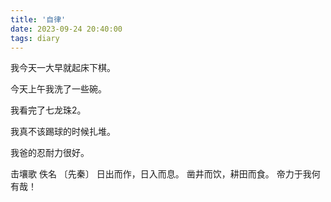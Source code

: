 ```yaml
---
title: '自律'
date: 2023-09-24 20:40:00
tags: diary
---
```

我今天一大早就起床下棋。

今天上午我洗了一些碗。

我看完了七龙珠2。

我真不该踢球的时候扎堆。

我爸的忍耐力很好。

击壤歌
佚名 〔先秦〕
日出而作，日入而息。
凿井而饮，耕田而食。
帝力于我何有哉！
